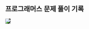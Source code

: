 ## 프로그래머스 문제 풀이 기록

<a href="https://programmers.co.kr/">
<img src="https://programmers.co.kr/assets/bi-programmers-light-0d164d49b51a123bab5cca11106145d6fac5a5ac04b8646780369c2a5bc0dd79.png" style="background-color: black"></a>